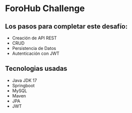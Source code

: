 <h1>ForoHub Challenge</h1>
<h2>Los pasos para completar este desafío:</h2>
<ul>
  <li>Creación de API REST</li>
  <li>CRUD</li>
  <li>Persistencia de Datos</li>
  <li>Autenticación con JWT</li>
</ul>
<h2>Tecnologias usadas</h2>
<ul>
  <li>Java JDK 17</li>
  <li>Springboot</li>
  <li>MySQL</li>
  <li>Maven</li>
  <li>JPA</li>
  <li>JWT</li>
</ul>

